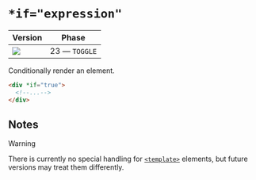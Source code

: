 # `*if="expression"`

| Version                             | Phase         |
| ----------------------------------- | ------------- |
| ![](https://jsr.io/badges/@mizu/if) | 23 — `TOGGLE` |

Conditionally render an element.

```html
<div *if="true">
  <!--...-->
</div>
```

## Notes

> [!WARNING]
> There is currently no special handling for [`<template>`](https://developer.mozilla.org/docs/Web/HTML/Element/template) elements, but future versions may treat them differently.
